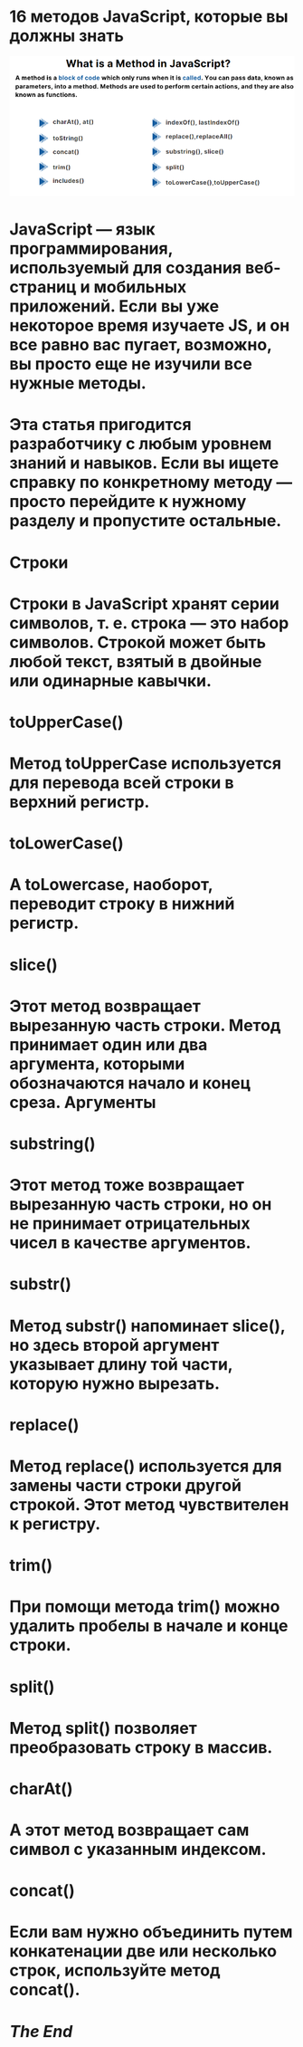 # 16 методов JavaScript, которые вы должны знать
![alt text](/Снимок%20экрана%202024-11-15%20172722.png)
# JavaScript — язык программирования, используемый для создания веб-страниц и мобильных приложений. Если вы уже некоторое время изучаете JS, и он все равно вас пугает, возможно, вы просто еще не изучили все нужные методы. 
# Эта статья пригодится разработчику с любым уровнем знаний и навыков. Если вы ищете справку по конкретному методу — просто перейдите к нужному разделу и пропустите остальные.
# Строки
# Строки в JavaScript хранят серии символов, т. е. строка — это набор символов. Строкой может быть любой текст, взятый в двойные или одинарные кавычки.
# toUpperCase()
# Метод toUpperCase используется для перевода всей строки в верхний регистр.
# toLowerCase()
# А toLowercase, наоборот, переводит строку в нижний регистр.
# slice()
# Этот метод возвращает вырезанную часть строки. Метод принимает один или два аргумента, которыми обозначаются начало и конец среза. Аргументы 
# substring()
# Этот метод тоже возвращает вырезанную часть строки, но он не принимает отрицательных чисел в качестве аргументов.
# substr()
# Метод substr() напоминает slice(), но здесь второй аргумент указывает длину той части, которую нужно вырезать.
# replace()
# Метод replace() используется для замены части строки другой строкой. Этот метод чувствителен к регистру.
# trim()
# При помощи метода trim() можно удалить пробелы в начале и конце строки.
# split()
# Метод split() позволяет преобразовать строку в массив.
# charAt()
# А этот метод возвращает сам символ с указанным индексом.
# concat()
# Если вам нужно объединить путем конкатенации две или несколько строк, используйте метод concat().
##
# ___The End___